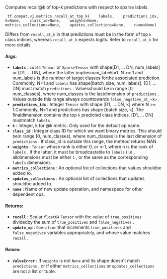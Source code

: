 Computes recall@k of top-k predictions with respect to sparse labels.

```
 tf.compat.v1.metrics.recall_at_top_k(    labels,    predictions_idx,    k=None,    class_id=None,    weights=None,    metrics_collections=None,    updates_collections=None,    name=None) 
```

Differs from  `recall_at_k`  in that predictions must be in the form of top  `k` class indices, whereas  `recall_at_k`  expects logits. Refer to  `recall_at_k` for more details.

#### Args:
- **`labels`** :  `int64`   `Tensor`  or  `SparseTensor`  with shape[D1, ... DN, num_labels] or [D1, ... DN], where the latter impliesnum_labels=1. N >= 1 and num_labels is the number of target classes forthe associated prediction. Commonly, N=1 and  `labels`  has shape[batch_size, num_labels]. [D1, ... DN] must match  `predictions` . Valuesshould be in range [0, num_classes), where num_classes is the lastdimension of  `predictions` . Values outside this range always counttowards  `false_negative_at_<k>` .
- **`predictions_idx`** : Integer  `Tensor`  with shape [D1, ... DN, k] where N >= 1.Commonly, N=1 and predictions has shape [batch size, k]. The finaldimension contains the top  `k`  predicted class indices. [D1, ... DN] mustmatch  `labels` .
- **`k`** : Integer, k for @k metric. Only used for the default op name.
- **`class_id`** : Integer class ID for which we want binary metrics. This should bein range [0, num_classes), where num_classes is the last dimension of `predictions` . If class_id is outside this range, the method returns NAN.
- **`weights`** :  `Tensor`  whose rank is either 0, or n-1, where n is the rank of `labels` . If the latter, it must be broadcastable to  `labels`  (i.e., alldimensions must be either  `1` , or the same as the corresponding  `labels` dimension).
- **`metrics_collections`** : An optional list of collections that values shouldbe added to.
- **`updates_collections`** : An optional list of collections that updates shouldbe added to.
- **`name`** : Name of new update operation, and namespace for other dependent ops.


#### Returns:
- **`recall`** : Scalar  `float64`   `Tensor`  with the value of  `true_positives`  dividedby the sum of  `true_positives`  and  `false_negatives` .
- **`update_op`** :  `Operation`  that increments  `true_positives`  and `false_negatives`  variables appropriately, and whose value matches `recall` .


#### Raises:
- **`ValueError`** : If  `weights`  is not  `None`  and its shape doesn't match `predictions` , or if either  `metrics_collections`  or  `updates_collections` are not a list or tuple.
